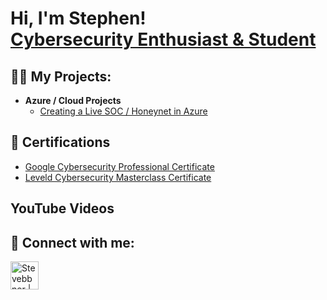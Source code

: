 <h1>Hi, I'm Stephen! <br/> <a href="https://www.linkedin.com/in/stephenabner/">Cybersecurity Enthusiast & Student</a> <!--<a href="">YouTube</a></h1> -->

<h2>👨‍💻 My Projects:</h2>

- <b>Azure / Cloud Projects</b>
  - [Creating a Live SOC / Honeynet in Azure](https://github.com/steveabner/Cloud-SOC)

<h2>📃 Certifications</h2>

  - [Google Cybersecurity Professional Certificate](https://www.coursera.org/account/accomplishments/specialization/F2H3SA6KQJB5)
  - [Leveld Cybersecurity Masterclass Certificate](https://app.kajabi.com/certificates/27bce230)


<h2> YouTube Videos</h2>


<h2> 🤳 Connect with me:</h2>

[<img align="left" alt="Stevebbner | LinkedIn" width="45px" src="https://img.icons8.com/glyph-neue/64/228BE6/linkedin.png" alt="linkedin" />][linkedin]
<!--[<img align="left" alt="Stevebbner | YouTube" width="22px" src="[https://icons8.com/icon/19318/youtube]" />][youtube]
-->
<!--[<img align="left" alt="Steveabner | Twitter" width="22px" src="https://cdn.jsdelivr.net/npm/simple-icons@v3/icons/twitter.svg" />][twitter]
[<img align="left" alt="Steveabner| Instagram" width="22px" src="https://cdn.jsdelivr.net/npm/simple-icons@v3/icons/instagram.svg" />][Instagram]
-->


[youtube]: https://www.youtube.com/@steve.dabner
[linkedin]: https://www.linkedin.com/in/stephenabner/
<!--[twitter]: https://twitter.com/steveabner
[instagram]: https://www.instagram.com/steveabner/
-->

<!--
**steveabner/steveabner** is a ✨ _special_ ✨ repository because its `README.md` (this file) appears on your GitHub profile.

Here are some ideas to get you started:

- 🔭 I’m currently working on ...
- 🌱 I’m currently learning ...
- 👯 I’m looking to collaborate on ...
- 🤔 I’m looking for help with ...
- 💬 Ask me about ...
- 📫 How to reach me: ...
- 😄 Pronouns: ...
- ⚡ Fun fact: ...
-->
